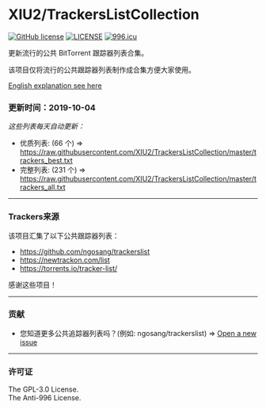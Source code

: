 # XIU2/TrackersListCollection

[![GitHub license](https://img.shields.io/github/license/XIU2/TrackersListCollection.svg?style=flat-square)](https://github.com/XIU2/TrackersListCollection/blob/master/LICENSE)
[![LICENSE](https://img.shields.io/badge/license-Anti%20996-blue.svg?style=flat-square)](https://github.com/996icu/996.ICU/blob/master/LICENSE)
[![996.icu](https://img.shields.io/badge/link-996.icu-red.svg?style=flat-square)](https://996.icu)

更新流行的公共 BitTorrent 跟踪器列表合集。  

该项目仅将流行的公共跟踪器列表制作成合集方便大家使用。  

[English explanation see here](https://github.com/XIU2/TrackersListCollection/blob/master/README.md)

### 更新时间：2019-10-04

*这些列表每天自动更新：*

* 优质列表: (66 个) =>  
https://raw.githubusercontent.com/XIU2/TrackersListCollection/master/trackers_best.txt
* 完整列表: (231 个) =>  
https://raw.githubusercontent.com/XIU2/TrackersListCollection/master/trackers_all.txt

****

### Trackers来源

该项目汇集了以下公共跟踪器列表：
* https://github.com/ngosang/trackerslist
* https://newtrackon.com/list
* https://torrents.io/tracker-list/

感谢这些项目！

****

### 贡献

* 您知道更多公共追踪器列表吗？(例如: ngosang/trackerslist) => [Open a new issue](https://github.com/XIU2/TrackersListCollection/issues/new)

****

### 许可证
The GPL-3.0 License.  
The Anti-996 License.
